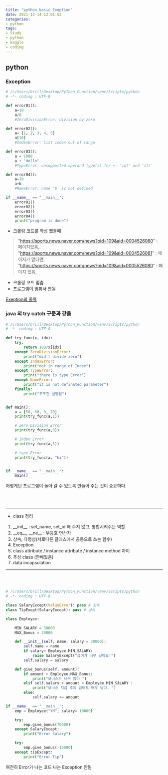 ```yaml
---
title: "python_basic_Exeption"
date: 2021-12-14 12:01:53
categories:
- python
tags:
- Study
- python
- kaggle
- coding
---
```


## python

### Exception

```python
# /c/Users/brill/Desktop/PyThon_Function/venv/Scripts/python
# -*- coding : UTF-8

def error01():
    a=10
    a/0
    #ZeroDivisionError: division by zero

def error02():
    a= [1, 2, 3, 4, 5]
    a[10]
    #IndexError: list index out of range

def error03():
    a = 1000
    a + "Hello"
    #TypeError: unsupported operand type(s) for +: 'int' and 'str'

def error04():
    a=10
    a+b
    #NameError: name 'b' is not defined

if __name__ == "__main__":
    error01()
    error02()
    error03()
    error04()
    print("program is done")

```

- 크롤링 코드를 작성 했을때 
> "https://sports.news.naver.com/news?oid=109&aid=0004526080" : 페이지있음,  
> "https://sports.news.naver.com/news?oid=109&aid=0004526081" : 페이지가 없다면,   
> "https://sports.news.naver.com/news?oid=109&aid=0005526080" : 페이지 있음,   
> 
- 크롤링 코드 멈춤
- 프로그램이 멈춰서 안됨 


[Exeption의 종류](https://docs.python.org/3/library/exceptions.html)



### java 의 try catch 구문과 같음

```python
# /c/Users/brill/Desktop/PyThon_Function/venv/Scripts/python
# -*- coding : UTF-8

def try_func(x, idx):
    try:
        return 100/x[idx]
    except ZeroDivisionError:
        print("did't divide zero")
    except IndexError:
        print("not in range of Index")
    except TypeError:
        print("there is type Error")
    except NameError:
        print("it is not definated parameter")
    finally:
        print("무조건 실행됨")


def main():
    a = [50, 60, 0, 70]
    print(try_func(a,1))

    # Zero Division Error
    print(try_func(a,0))

    # Index Error
    print(try_func(a,5))

    # type Error
    print(try_func(a, "hi"))


if __name__ == "__main__":
    main()

```

어떻게던 프로그램이 돌아 갈 수 있도록
만들어 주는 것이 중요하다. 

<br><br>

---

- class 정리 

1. \_\_init__ : set_name, set_id 해 주지 않고, 통합시켜주는 역할
2. \_\_eq__, \_\_ne__ : 부등호 연산자 
3. 상속, 다형성(서로다른 클래스에서 공통으로 쓰는 함수)
4. Exception
5. class attribute / instance attribute / instance method 차이
6. 추상 class (안배웠음)
7. data incapsulation

---
<br><br>



```python
# /c/Users/brill/Desktop/PyThon_Function/venv/Scripts/python
# -*- coding : UTF-8

class SalaryExcept(ValueError): pass # 상속
class TipExept(SalaryExcept): pass # 상속

class Employee:

    MIN_SALARY = 30000
    MAX_Bonus = 20000

    def __init__(self, name, salary = 30000):
        self.name = name
        if salary< Employee.MIN_SALARY:
            raise SalaryExcept("급여가 너무 낮아요!")
        self.salary = salary

    def give_bonus(self, amount):
        if amount > Employee.MAX_Bonus:
            print("보너스가 너무 많아 ")
        elif self.salary + amount < Employee.MIN_SALARY :
            print("보너스 지급 후의 급여도 매우 낮다. ")
        else:
            self.salary += amount

if __name__ == "__main__":
    emp = Employee("YH", salary= 10000)

    try:
        emp.give_bonus(70000)
    except SalaryExcept:
        print("Error Salary")

    try:
        emp.give_bonus(-10000)
    except tipExcept:
        print("Error Tip")
```

여전히  Error가 나는 코드 
나는 Exception 안됨
